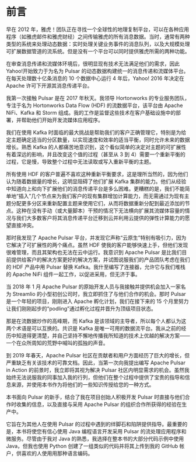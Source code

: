 # 前言
早在 2012 年，雅虎！团队正在寻找一个全球性的地理复制平台，可以在各种应用程序（如雅虎邮件和雅虎财经）之间传输雅虎的所有消息数据。当时，通常有两种类型的系统来处理动态数据：实时处理关键业务事件的消息队列，以及大规模处理可扩展数据管道的流系统。但是没有一个平台可以同时提供雅虎所需的两种功能。

在审查消息传递和流媒体环境后，很明显现有技术无法满足他们的需求，因此 Yahoo!开始致力于为名为 Pulsar 的动态数据构建统一的消息传递和流媒体平台。在每天处理数十亿条消息的 10 个数据中心运行 4 年后，Yahoo! 2016 年决定在 Apache 许可下开源其消息传递平台。

我第一次接触 Pulsar 是在 2017 年秋天。我领导 Hortonworks 的专业服务团队，专注于名为 Hortonworks Data Flow (HDF) 的流数据平台，该平台由 Apache NiFi、Kafka 和 Storm 组成。我的工作是监督这些技术在客户基础设施中的部署，并帮助他们开始开发流媒体应用程序。

我们在使用 Kafka 时面临的最大挑战是帮助我们的客户正确管理它，特别是为给定主题确定适当的分区数量，以实现速度和效率的适当平衡，同时允许未来的数据增长。熟悉 Kafka 的人都痛苦地意识到，这个看似简单的决定对主题的可扩展性有着深远的影响，并且改变这个值的过程（甚至从 3 到 4）需要一个重新平衡的过程，它是慢，导致整个过程中无法读取或写入重新平衡的主题。

所有使用 HDF 的客户普遍不喜欢这种重新平衡要求，这是理所当然的，因为他们认为随着数据量的增长，这明显阻碍了他们扩展 Kafka 集群的能力。他们从经验中知道向上和向下扩展他们的消息传递平台是多么困难。更糟糕的是，我们不能简单地“插入”几个节点来为我们客户的现有集群增加计算能力，而无需通过为现有主题分配更多分区来重新配置主题来使用它们，从而将数据重新分配到最近添加的节点。这种在没有手动（或大量脚本）干预的情况下无法横向扩展其流媒体容量的情况与我们大多数客户将其消息传递平台迁移到云并利用云提供的弹性计算能力的愿望直接冲突。

那时我发现了 Apache Pulsar 平台，并发现它声称“云原生”特别有吸引力，因为它解决了可扩展性的两个痛点。虽然 HDF 使我的客户能够快速上手，但他们发现很难管理，而且其架构也无法在云中运行。我意识到 Apache Pulsar 是比我们目前提供给客户的解决方案更好的解决方案，并试图说服我们的产品团队考虑在我们的 HDF 产品中用 Pulsar 替换 Kafka。我什至编写了连接器，允许它与我们堆栈的 Apache NiFi 组件一起工作，以促进采用，但无济于事。

当 2018 年 1 月 Apache Pulsar 的原始开发人员与我接触并提供机会加入一家名为 Streamlio 的小型初创公司时，我立即抓住了与他们合作的机会。那时 Pulsar 是一个年轻的项目，刚刚进入 Apache 孵化计划，我们在接下来的 15 个月里努力让我们刚刚起步的“podling”通过孵化过程并晋升为顶级项目状态。

那是在流数据炒作的高峰期，而 Kafka 是该领域的主导者，所以每个人都认为这两个术语是可以互换的。共识是 Kafka 是唯一可用的数据流平台。我从之前的经历中知道得更清楚，并自己坚持不懈地传播我所知道的技术上优越的解决方案——一个在众所周知的荒野中喊叫的孤独的声音。

到 2019 年春天，Apache Pulsar 社区在贡献者和用户方面经历了巨大的增长，但严重缺乏有关该技术的可靠文档。因此，当第一次向我提出编写 Apache Pulsar in Action 的前景时，我立即将其视为解决 Pulsar 社区内明显需求的机会。虽然我始终无法说服我的同事加入我的行列，但他们在整个过程中提供了宝贵的指导和信息来源，并使用本书作为将他们的一些知识传授给您的一种方式。

本书面向 Pulsar 的新手，结合了我在项目创始人积极开发 Pulsar 时直接与他们合作时收集的信息，以及直接与采用 Apache Pulsar 的组织合作所获得的经验在生产中。

它旨在为其他人在使用 Pulsar 的过程中遇到的绊脚石和陷阱提供指导。最重要的是，本书将使您有信心使用 Java 编程语言开发采用 Pulsar 的流处理应用程序和微服务。尽管由于我对 Java 的熟悉，我选择在整本书的大部分代码示例中使用 Java，但我也使用 Python 创建了一组类似的代码并将其上传到我的 GitHub 帐户，供喜欢的人使用用那种语言编码。